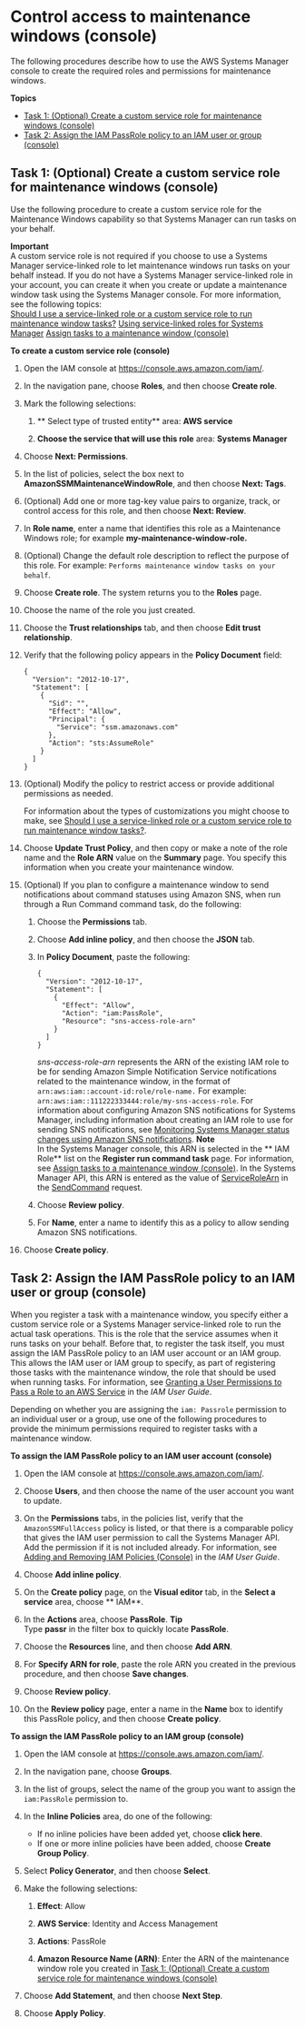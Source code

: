 # Control access to maintenance windows \(console\)<a name="sysman-maintenance-perm-console"></a>

The following procedures describe how to use the AWS Systems Manager console to create the required roles and permissions for maintenance windows\.

**Topics**
+ [Task 1: \(Optional\) Create a custom service role for maintenance windows \(console\)](#sysman-maintenance-role)
+ [Task 2: Assign the IAM PassRole policy to an IAM user or group \(console\)](#sysman-maintenance-passrole)

## Task 1: \(Optional\) Create a custom service role for maintenance windows \(console\)<a name="sysman-maintenance-role"></a>

Use the following procedure to create a custom service role for the Maintenance Windows capability so that Systems Manager can run tasks on your behalf\.

**Important**  
A custom service role is not required if you choose to use a Systems Manager service\-linked role to let maintenance windows run tasks on your behalf instead\. If you do not have a Systems Manager service\-linked role in your account, you can create it when you create or update a maintenance window task using the Systems Manager console\. For more information, see the following topics:  
[Should I use a service\-linked role or a custom service role to run maintenance window tasks?](sysman-maintenance-permissions.md#maintenance-window-tasks-service-role)
[Using service\-linked roles for Systems Manager](using-service-linked-roles.md)
[Assign tasks to a maintenance window \(console\)](sysman-maintenance-assign-tasks.md)

**To create a custom service role \(console\)**

1. Open the IAM console at [https://console\.aws\.amazon\.com/iam/](https://console.aws.amazon.com/iam/)\.

1. In the navigation pane, choose **Roles**, and then choose **Create role**\.

1. Mark the following selections:

   1. ** Select type of trusted entity** area: **AWS service**

   1. **Choose the service that will use this role** area: **Systems Manager**

1. Choose **Next: Permissions**\.

1. In the list of policies, select the box next to **AmazonSSMMaintenanceWindowRole**, and then choose **Next: Tags**\.

1. \(Optional\) Add one or more tag\-key value pairs to organize, track, or control access for this role, and then choose **Next: Review**\. 

1. In **Role name**, enter a name that identifies this role as a Maintenance Windows role; for example **my\-maintenance\-window\-role\.**

1. \(Optional\) Change the default role description to reflect the purpose of this role\. For example: `Performs maintenance window tasks on your behalf`\.

1. Choose **Create role**\. The system returns you to the **Roles** page\.

1. Choose the name of the role you just created\.

1. Choose the **Trust relationships** tab, and then choose **Edit trust relationship**\.

1. Verify that the following policy appears in the **Policy Document** field:

   ```
   {
     "Version": "2012-10-17",
     "Statement": [
       {
         "Sid": "",
         "Effect": "Allow",
         "Principal": {
           "Service": "ssm.amazonaws.com"
         },
         "Action": "sts:AssumeRole"
       }
     ]
   }
   ```

1. \(Optional\) Modify the policy to restrict access or provide additional permissions as needed\. 

   For information about the types of customizations you might choose to make, see [Should I use a service\-linked role or a custom service role to run maintenance window tasks?](sysman-maintenance-permissions.md#maintenance-window-tasks-service-role)\.

1. Choose **Update Trust Policy**, and then copy or make a note of the role name and the **Role ARN** value on the **Summary** page\. You specify this information when you create your maintenance window\.

1. \(Optional\) If you plan to configure a maintenance window to send notifications about command statuses using Amazon SNS, when run through a Run Command command task, do the following:

   1. Choose the **Permissions** tab\.

   1. Choose **Add inline policy**, and then choose the **JSON** tab\.

   1. In **Policy Document**, paste the following:

      ```
      {
        "Version": "2012-10-17",
        "Statement": [
          {
            "Effect": "Allow",
            "Action": "iam:PassRole",
            "Resource": "sns-access-role-arn"
          }
        ]
      }
      ```

      *sns\-access\-role\-arn* represents the ARN of the existing IAM role to be for sending Amazon Simple Notification Service notifications related to the maintenance window, in the format of `arn:aws:iam::account-id:role/role-name.` For example: `arn:aws:iam::111222333444:role/my-sns-access-role`\. For information about configuring Amazon SNS notifications for Systems Manager, including information about creating an IAM role to use for sending SNS notifications, see [Monitoring Systems Manager status changes using Amazon SNS notifications](monitoring-sns-notifications.md)\.
**Note**  
In the Systems Manager console, this ARN is selected in the ** IAM Role** list on the **Register run command task** page\. For information, see [Assign tasks to a maintenance window \(console\)](sysman-maintenance-assign-tasks.md)\. In the Systems Manager API, this ARN is entered as the value of [ServiceRoleArn](https://docs.aws.amazon.com/systems-manager/latest/APIReference/API_SendCommand.html#EC2-SendCommand-request-ServiceRoleArn) in the [SendCommand](https://docs.aws.amazon.com/systems-manager/latest/APIReference/API_SendCommand.html) request\.

   1. Choose **Review policy**\.

   1. For **Name**, enter a name to identify this as a policy to allow sending Amazon SNS notifications\.

1. Choose **Create policy**\.

## Task 2: Assign the IAM PassRole policy to an IAM user or group \(console\)<a name="sysman-maintenance-passrole"></a>

When you register a task with a maintenance window, you specify either a custom service role or a Systems Manager service\-linked role to run the actual task operations\. This is the role that the service assumes when it runs tasks on your behalf\. Before that, to register the task itself, you must assign the IAM PassRole policy to an IAM user account or an IAM group\. This allows the IAM user or IAM group to specify, as part of registering those tasks with the maintenance window, the role that should be used when running tasks\. For information, see [Granting a User Permissions to Pass a Role to an AWS Service](https://docs.aws.amazon.com/IAM/latest/UserGuide/id_roles_use_passrole.html) in the *IAM User Guide*\.

Depending on whether you are assigning the `iam: Passrole` permission to an individual user or a group, use one of the following procedures to provide the minimum permissions required to register tasks with a maintenance window\.

**To assign the IAM PassRole policy to an IAM user account \(console\)**

1. Open the IAM console at [https://console\.aws\.amazon\.com/iam/](https://console.aws.amazon.com/iam/)\.

1. Choose **Users**, and then choose the name of the user account you want to update\.

1. On the **Permissions** tabs, in the policies list, verify that the `AmazonSSMFullAccess` policy is listed, or that there is a comparable policy that gives the IAM user permission to call the Systems Manager API\. Add the permission if it is not included already\. For information, see [Adding and Removing IAM Policies \(Console\)](https://docs.aws.amazon.com/IAM/latest/UserGuide/access_policies_manage-attach-detach.html#add-remove-policies-console) in the *IAM User Guide*\.

1. Choose **Add inline policy**\.

1. On the **Create policy** page, on the **Visual editor** tab, in the **Select a service** area, choose ** IAM**\.

1. In the **Actions** area, choose **PassRole**\.
**Tip**  
Type **passr** in the filter box to quickly locate **PassRole**\.

1. Choose the **Resources** line, and then choose **Add ARN**\.

1. For **Specify ARN for role**, paste the role ARN you created in the previous procedure, and then choose **Save changes**\.

1. Choose **Review policy**\.

1. On the **Review policy** page, enter a name in the **Name** box to identify this PassRole policy, and then choose **Create policy**\.

**To assign the IAM PassRole policy to an IAM group \(console\)**

1. Open the IAM console at [https://console\.aws\.amazon\.com/iam/](https://console.aws.amazon.com/iam/)\.

1. In the navigation pane, choose **Groups**\.

1. In the list of groups, select the name of the group you want to assign the `iam:PassRole` permission to\. 

1. In the **Inline Policies** area, do one of the following:
   + If no inline policies have been added yet, choose **click here**\.
   + If one or more inline policies have been added, choose **Create Group Policy**\.

1. Select **Policy Generator**, and then choose **Select**\.

1. Make the following selections:

   1. **Effect**: Allow

   1. **AWS Service**: Identity and Access Management

   1. **Actions**: PassRole

   1. **Amazon Resource Name \(ARN\)**: Enter the ARN of the maintenance window role you created in [Task 1: \(Optional\) Create a custom service role for maintenance windows \(console\)](#sysman-maintenance-role)

1. Choose **Add Statement**, and then choose **Next Step**\.

1. Choose **Apply Policy**\.